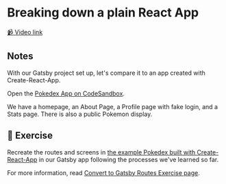 # Breaking down a plain React App

[📹 Video link](https://www.egghead.io/lessons/gatsby-breaking-down-a-plain-react-app)

## Notes

With our Gatsby project set up, let's compare it to an app created with Create-React-App.

Open the [Pokedex App on CodeSandbox](https://codesandbox.io/s/optimistic-jepsen-1zqmb).

We have a homepage, an About Page, a Profile page with fake login, and a Stats page. There is also a public Pokemon display.

## 🤔 Exercise

Recreate the routes and screens in [the example Pokedex built with Create-React-App](https://codesandbox.io/s/optimistic-jepsen-1zqmb) in our Gatsby app following the processes we've learned so far.

For more information, read [Convert to Gatsby Routes Exercise page](../excercises/01-extract-pages-from-CRA-to-gatsby.md).
